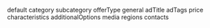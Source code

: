 default
category
subcategory
offerType
general
adTitle
adTags
price
characteristics
additionalOptions
media
regions
contacts
